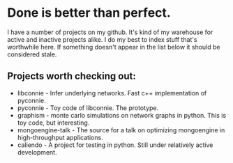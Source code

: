 # Done is better than perfect.

I have a number of projects on my github. It's kind of my warehouse for active and inactive projects alike. I do my best to index stuff that's worthwhile here. If something doesn't appear in the list below it should be considered stale. 

## Projects worth checking out: 

* libconnie - Infer underlying networks. Fast c++ implementation of pyconnie.
* pyconnie - Toy code of libconnie. The prototype.
* graphism - monte carlo simulations on network graphs in python. This is toy code, but interesting. 
* mongoengine-talk - The source for a talk on optimizing mongoengine in high-throughput applications.
* caliendo - A project for testing in python. Still under relatively active development.



